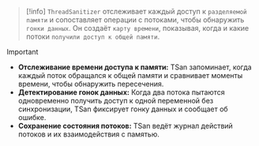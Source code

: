 
> [!info] 
> `ThreadSanitizer` отслеживает каждый доступ к `разделяемой памяти` и сопоставляет операции с потоками, чтобы обнаружить `гонки данных`. Он создаёт `карту времени`, показывая, когда и какие потоки `получили доступ к общей памяти`.

> [!important]
> - **Отслеживание времени доступа к памяти:** TSan запоминает, когда каждый поток обращался к общей памяти и сравнивает моменты времени, чтобы обнаружить пересечения.
> - **Детектирование гонок данных:** Когда два потока пытаются одновременно получить доступ к одной переменной без синхронизации, TSan фиксирует гонку данных и сообщает об ошибке.
> - **Сохранение состояния потоков:** TSan ведёт журнал действий потоков и их взаимодействия с памятью.